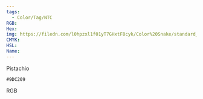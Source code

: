 ```yaml
---
tags:
  - Color/Tag/NTC
RGB:
Hex:
img: https://filedn.com/l0hpzxl1f01yT7GHxtF8cyk/Color%20Snake/standard_csv_to_svg//9DC209.svg
CMYK:
HSL:
Name:
---
```

Pistachio
```palette
#9DC209
```
RGB
